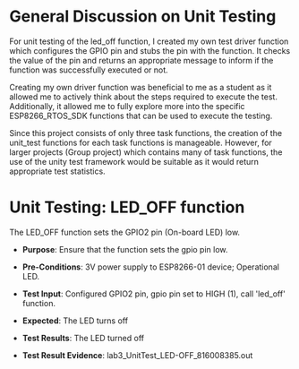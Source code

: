 # General Discussion on Unit Testing 
For unit testing of the led_off function, I created my own test driver function which configures the GPIO pin and stubs the pin with the function. It checks the value of the pin and returns an appropriate message to inform if the function was successfully executed or not.

Creating my own driver function was beneficial to me as a student as it allowed me to actively think about the steps required to execute the test. Additionally, it allowed me to fully explore more into the specific ESP8266_RTOS_SDK functions that can be used to execute the testing.

Since this project consists of only three task functions, the creation of the unit_test functions for each task functions is manageable. However, for larger projects (Group project) which contains many of task functions, the use of the unity test framework would be suitable as it would return appropriate test statistics.

# Unit Testing: LED_OFF function 

The LED_OFF function sets the GPIO2 pin (On-board LED) low.

- **Purpose**: Ensure that the function sets the gpio pin low.

- **Pre-Conditions**: 3V power supply to ESP8266-01 device; Operational LED.

- **Test Input**: Configured GPIO2 pin, gpio pin set to HIGH (1), call 'led_off' function.

- **Expected**: The LED turns off 

- **Test Results**: The LED turned off 

- **Test Result Evidence**: lab3_UnitTest_LED-OFF_816008385.out
